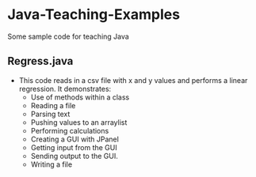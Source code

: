 # Java-Teaching-Examples
Some sample code for teaching Java

## Regress.java
- This code reads in a csv file with x and y values and performs a linear regression. It demonstrates:
  * Use of methods within a class
  * Reading a file
  * Parsing text
  * Pushing values to an arraylist
  * Performing calculations
  * Creating a GUI with JPanel
  * Getting input from the GUI
  * Sending output to the GUI.
  * Writing a file
